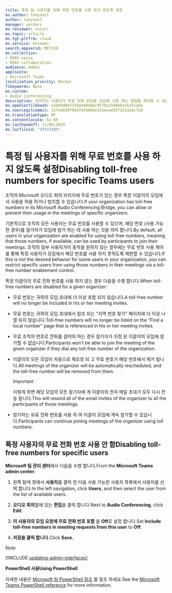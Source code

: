 ```yaml
---
title: 특정 팀 사용자를 위해 무료 번호를 사용 하지 않도록 설정
ms.author: tonysmit
author: tonysmit
manager: serdars
ms.reviewer: oscarr
ms.topic: article
ms.tgt.pltfrm: cloud
ms.service: msteams
search.appverid: MET150
ms.collection:
- M365-voice
- M365-collaboration
audience: Admin
appliesto:
- Microsoft Teams
localization_priority: Normal
f1keywords: None
ms.custom:
- Audio Conferencing
description: 관리자는 이끌이가 무료 전화 번호를 모임에 사용 하는 방법을 제어할 수 있습니다.
ms.openlocfilehash: e2dddd04f376de69dbbc9579525966bac6351a0a
ms.sourcegitcommit: 15fe483079847d24869e325eead35f252da8c7dd
ms.translationtype: MT
ms.contentlocale: ko-KR
ms.lasthandoff: 11/06/2019
ms.locfileid: "37572105"
---
```

# <a name="disabling-toll-free-numbers-for-specific-teams-users"></a><span data-ttu-id="d69f2-103">특정 팀 사용자를 위해 무료 번호를 사용 하지 않도록 설정</span><span class="sxs-lookup"><span data-stu-id="d69f2-103">Disabling toll-free numbers for specific Teams users</span></span>

<span data-ttu-id="d69f2-104">조직의 Microsoft 오디오 회의 브리지에 무료 번호가 있는 경우 특정 이끌이의 모임에서 사용을 허용 하거나 방지할 수 있습니다.</span><span class="sxs-lookup"><span data-stu-id="d69f2-104">If your organization has toll-free numbers in its Microsoft Audio Conferencing Bridge, you can allow or prevent their usage in the meetings of specific organizers.</span></span>  

<span data-ttu-id="d69f2-105">기본적으로 조직의 모든 사용자는 무료 번호를 사용할 수 있으며, 해당 번호 (사용 가능한 경우)를 참가자가 모임에 참가 하는 데 사용 하는 것을 의미 합니다.</span><span class="sxs-lookup"><span data-stu-id="d69f2-105">By default, all users in your organization are enabled for using toll-free numbers, meaning that those numbers, if available, can be used by participants to join their meetings.</span></span> <span data-ttu-id="d69f2-106">조직의 일부 사용자가이 동작을 원하지 않는 경우에는 무료 번호 사용 제어를 통해 특정 사용자가 모임에서 해당 번호를 사용 하지 못하도록 제한할 수 있습니다.</span><span class="sxs-lookup"><span data-stu-id="d69f2-106">If this is not the desired behavior for some users in your organization, you can restrict specific users from using those numbers in their meetings via a toll-free number enablement control.</span></span> 

<span data-ttu-id="d69f2-107">특정 이끌이의 무료 전화 번호를 사용 하지 않는 경우 다음을 수행 합니다.</span><span class="sxs-lookup"><span data-stu-id="d69f2-107">When toll-free numbers are disabled for a given organizer:</span></span> 
 - <span data-ttu-id="d69f2-108">무료 번호는 귀하의 모임 초대에 더 이상 포함 되지 않습니다.</span><span class="sxs-lookup"><span data-stu-id="d69f2-108">A toll-free number will no longer be included in his or her meeting invites.</span></span> 
 - <span data-ttu-id="d69f2-109">무료 번호는 귀하의 모임 초대에서 참조 되는 "지역 번호 찾기" 페이지에 더 이상 나열 되지 않습니다.</span><span class="sxs-lookup"><span data-stu-id="d69f2-109">Toll-free numbers will no longer be listed on the "Find a local number" page that is referenced in his or her meeting invites.</span></span> 
 - <span data-ttu-id="d69f2-110">무료 조직의 번호로 전화를 걸어야 하는 경우 참가자가 지정 된 이끌이의 모임에 참가할 수 없습니다.</span><span class="sxs-lookup"><span data-stu-id="d69f2-110">Participants won't be able to join the meeting of the given organizer if they dial any toll-free number of the organization.</span></span> 
 - <span data-ttu-id="d69f2-111">이끌이의 모든 모임이 자동으로 재조정 되 고 무료 번호가 해당 번호에서 제거 됩니다.</span><span class="sxs-lookup"><span data-stu-id="d69f2-111">All meetings of the organizer will be automatically rescheduled, and the toll-free number will be removed from them.</span></span>  

    > [!IMPORTANT]
    > <span data-ttu-id="d69f2-112">이렇게 하면 해당 모임의 모든 참가자에 게 이끌이의 전자 메일 초대가 모두 다시 전송 됩니다.</span><span class="sxs-lookup"><span data-stu-id="d69f2-112">This will resend all of the email invites of the organizer to all the participants of those meetings.</span></span> 

 - <span data-ttu-id="d69f2-113">참가자는 유료 전화 번호를 사용 하 여 이끌이 모임에 계속 참가할 수 있습니다.</span><span class="sxs-lookup"><span data-stu-id="d69f2-113">Participants can continue joining meetings of the organizer using toll numbers.</span></span> 

## <a name="disabling-toll-free-numbers-for-specific-users"></a><span data-ttu-id="d69f2-114">특정 사용자의 무료 전화 번호 사용 안 함</span><span class="sxs-lookup"><span data-stu-id="d69f2-114">Disabling toll-free numbers for specific users</span></span> 

<span data-ttu-id="d69f2-115">**Microsoft 팀 관리 센터**에서 다음을 수행 합니다.</span><span class="sxs-lookup"><span data-stu-id="d69f2-115">From the **Microsoft Teams admin center**:</span></span>

1. <span data-ttu-id="d69f2-116">왼쪽 탐색 창에서 **사용자**를 클릭 한 다음 사용 가능한 사용자 목록에서 사용자를 선택 합니다.</span><span class="sxs-lookup"><span data-stu-id="d69f2-116">In the left navigation, click **Users**, and then select the user from the list of available users.</span></span>

2. <span data-ttu-id="d69f2-117">**오디오 회의**옆에 있는 **편집**을 클릭 합니다.</span><span class="sxs-lookup"><span data-stu-id="d69f2-117">Next to **Audio Conferencing**, click **Edit**.</span></span>

3. <span data-ttu-id="d69f2-118">**이 사용자의 모임 요청에 무료 전화 번호 포함** 을 **Off**로 설정 합니다.</span><span class="sxs-lookup"><span data-stu-id="d69f2-118">Set **Include toll-free numbers in meeting requests from this user** to **Off**.</span></span> 

4. <span data-ttu-id="d69f2-119">**저장을 클릭 합니다.**</span><span class="sxs-lookup"><span data-stu-id="d69f2-119">Click **Save.**</span></span> 

 
> [!Note]
> [!INCLUDE [updating-admin-interfaces](includes/updating-admin-interfaces.md)]
 
<span data-ttu-id="d69f2-120">**PowerShell 사용**</span><span class="sxs-lookup"><span data-stu-id="d69f2-120">**Using PowerShell**</span></span>  

<span data-ttu-id="d69f2-121">자세한 내용은 [Microsoft 팀 PowerShell 참조](https://docs.microsoft.com/powershell/module/teams/?view=teams-ps) 를 참조 하세요.</span><span class="sxs-lookup"><span data-stu-id="d69f2-121">See the [Microsoft Teams PowerShell reference](https://docs.microsoft.com/powershell/module/teams/?view=teams-ps) for more information.</span></span>
